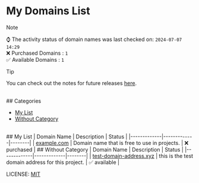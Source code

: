 # My Domains List

> [!NOTE]  
> ⌚ The activity status of domain names was last checked on: `2024-07-07 14:29`   
> ❌ Purchased Domains : `1`    
> ✅ Available Domains : `1`

> [!TIP]  
> You can check out the notes for future releases [here](notes.md).

<br>## Categories

- [My List](#my-list)
- [Without Category](#without-category)
<br>
## My List
| Domain Name | Description | Status |
|-------------|-------------|--------|
| <a href="https://whois.com/whois/example.com" target="_blank">example.com</a> | Domain name that is free to use in projects. | ❌ purchased |
## Without Category
| Domain Name | Description | Status |
|-------------|-------------|--------|
| <a href="https://whois.com/whois/test-domain-address.xyz" target="_blank">test-domain-address.xyz</a> | this is the test domain address for this project. | ✅ available |


LICENSE: [MIT](LICENSE)<br>
